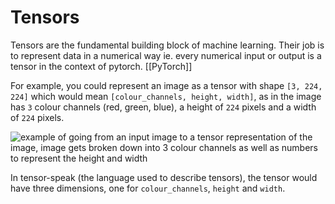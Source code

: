 # Tensors
Tensors are the fundamental building block of machine learning. Their job is to represent data in a numerical way ie. every numerical input or output is a tensor in the context of pytorch. [[PyTorch]]

For example, you could represent an image as a tensor with shape `[3, 224, 224]` which would mean `[colour_channels, height, width]`, as in the image has `3` colour channels (red, green, blue), a height of `224` pixels and a width of `224` pixels.

![example of going from an input image to a tensor representation of the image, image gets broken down into 3 colour channels as well as numbers to represent the height and width](https://raw.githubusercontent.com/mrdbourke/pytorch-deep-learning/main/images/00-tensor-shape-example-of-image.png)

In tensor-speak (the language used to describe tensors), the tensor would have three dimensions, one for `colour_channels`, `height` and `width`.